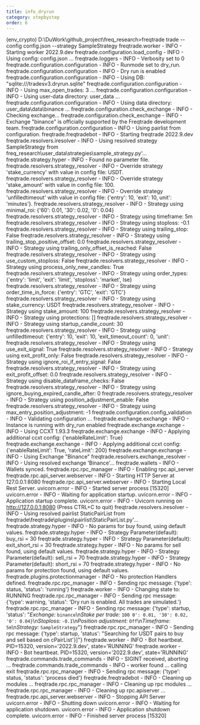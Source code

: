 ```yaml
---
title: info_dryrun
category: stepbystep
order: 6
---
```


(env_crypto) D:\DuWork\github_project\freq_research>freqtrade trade --config config.json --strategy SampleStrategy
freqtrade.worker - INFO - Starting worker 2022.9.dev
freqtrade.configuration.load_config - INFO - Using config: config.json ...
freqtrade.loggers - INFO - Verbosity set to 0
freqtrade.configuration.configuration - INFO - Runmode set to dry_run.
freqtrade.configuration.configuration - INFO - Dry run is enabled
freqtrade.configuration.configuration - INFO - Using DB: "sqlite:///tradesv3.dryrun.sqlite"
freqtrade.configuration.configuration - INFO - Using max_open_trades: 3 ...
freqtrade.configuration.configuration - INFO - Using user-data directory: user_data ...
freqtrade.configuration.configuration - INFO - Using data directory: user_data\data\binance ...
freqtrade.configuration.check_exchange - INFO - Checking exchange...
freqtrade.configuration.check_exchange - INFO - Exchange "binance" is officially supported by the Freqtrade development team.
freqtrade.configuration.configuration - INFO - Using pairlist from configuration.
freqtrade.freqtradebot - INFO - Starting freqtrade 2022.9.dev
freqtrade.resolvers.iresolver - INFO - Using resolved strategy SampleStrategy from freq_research\user_data\strategies\sample_strategy.py'...
freqtrade.strategy.hyper - INFO - Found no parameter file.
freqtrade.resolvers.strategy_resolver - INFO - Override strategy 'stake_currency' with value in config file: USDT.
freqtrade.resolvers.strategy_resolver - INFO - Override strategy 'stake_amount' with value in config file: 100.
freqtrade.resolvers.strategy_resolver - INFO - Override strategy 'unfilledtimeout' with value in config file: {'entry': 10, 'exit': 10, unit': 'minutes'}.
freqtrade.resolvers.strategy_resolver - INFO - Strategy using minimal_roi: {'60': 0.01, '30': 0.02, '0': 0.04}
freqtrade.resolvers.strategy_resolver - INFO - Strategy using timeframe: 5m
freqtrade.resolvers.strategy_resolver - INFO - Strategy using stoploss: -0.1
freqtrade.resolvers.strategy_resolver - INFO - Strategy using trailing_stop: False
freqtrade.resolvers.strategy_resolver - INFO - Strategy using trailing_stop_positive_offset: 0.0
freqtrade.resolvers.strategy_resolver - INFO - Strategy using trailing_only_offset_is_reached: False
freqtrade.resolvers.strategy_resolver - INFO - Strategy using use_custom_stoploss: False
freqtrade.resolvers.strategy_resolver - INFO - Strategy using process_only_new_candles: True
freqtrade.resolvers.strategy_resolver - INFO - Strategy using order_types: {'entry': 'limit', 'exit': 'limit', 'stoploss': 'market', lse}
freqtrade.resolvers.strategy_resolver - INFO - Strategy using order_time_in_force: {'entry': 'GTC', 'exit': 'GTC'}
freqtrade.resolvers.strategy_resolver - INFO - Strategy using stake_currency: USDT
freqtrade.resolvers.strategy_resolver - INFO - Strategy using stake_amount: 100
freqtrade.resolvers.strategy_resolver - INFO - Strategy using protections: []
freqtrade.resolvers.strategy_resolver - INFO - Strategy using startup_candle_count: 30
freqtrade.resolvers.strategy_resolver - INFO - Strategy using unfilledtimeout: {'entry': 10, 'exit': 10, 'exit_timeout_count': 0, 'unit': 
freqtrade.resolvers.strategy_resolver - INFO - Strategy using use_exit_signal: True
freqtrade.resolvers.strategy_resolver - INFO - Strategy using exit_profit_only: False
freqtrade.resolvers.strategy_resolver - INFO - Strategy using ignore_roi_if_entry_signal: False
freqtrade.resolvers.strategy_resolver - INFO - Strategy using exit_profit_offset: 0.0
freqtrade.resolvers.strategy_resolver - INFO - Strategy using disable_dataframe_checks: False
freqtrade.resolvers.strategy_resolver - INFO - Strategy using ignore_buying_expired_candle_after: 0
freqtrade.resolvers.strategy_resolver - INFO - Strategy using position_adjustment_enable: False
freqtrade.resolvers.strategy_resolver - INFO - Strategy using max_entry_position_adjustment: -1
freqtrade.configuration.config_validation - INFO - Validating configuration ...
freqtrade.exchange.exchange - INFO - Instance is running with dry_run enabled
freqtrade.exchange.exchange - INFO - Using CCXT 1.93.3
freqtrade.exchange.exchange - INFO - Applying additional ccxt config: {'enableRateLimit': True}
freqtrade.exchange.exchange - INFO - Applying additional ccxt config: {'enableRateLimit': True, 'rateLimit': 200}
freqtrade.exchange.exchange - INFO - Using Exchange "Binance"
freqtrade.resolvers.exchange_resolver - INFO - Using resolved exchange 'Binance'...
freqtrade.wallets - INFO - Wallets synced.
freqtrade.rpc.rpc_manager - INFO - Enabling rpc.api_server
freqtrade.rpc.api_server.webserver - INFO - Starting HTTP Server at 127.0.0.1:8080
freqtrade.rpc.api_server.webserver - INFO - Starting Local Rest Server.
uvicorn.error - INFO - Started server process [15320]
uvicorn.error - INFO - Waiting for application startup.
uvicorn.error - INFO - Application startup complete.
uvicorn.error - INFO - Uvicorn running on http://127.0.0.1:8080 (Press CTRL+C to quit)
freqtrade.resolvers.iresolver - INFO - Using resolved pairlist StaticPairList from freqtrade\freqtrade\plugins\pairlist\StaticPairList.py'...
freqtrade.strategy.hyper - INFO - No params for buy found, using default values.
freqtrade.strategy.hyper - INFO - Strategy Parameter(default): buy_rsi = 30
freqtrade.strategy.hyper - INFO - Strategy Parameter(default): exit_short_rsi = 30
freqtrade.strategy.hyper - INFO - No params for sell found, using default values.
freqtrade.strategy.hyper - INFO - Strategy Parameter(default): sell_rsi = 70
freqtrade.strategy.hyper - INFO - Strategy Parameter(default): short_rsi = 70
freqtrade.strategy.hyper - INFO - No params for protection found, using default values.
freqtrade.plugins.protectionmanager - INFO - No protection Handlers defined.
freqtrade.rpc.rpc_manager - INFO - Sending rpc message: {'type': status, 'status': 'running'}
freqtrade.worker - INFO - Changing state to: RUNNING
freqtrade.rpc.rpc_manager - INFO - Sending rpc message: {'type': warning, 'status': 'Dry run is enabled. All trades are simulated.'}
freqtrade.rpc.rpc_manager - INFO - Sending rpc message: {'type': startup, 'status': "*Exchange:* `binance`\n*Stake per trade:* `100 0': 0.01, '30': 0.02, '0': 0.04}`\n*Stoploss:* `-0.1`\n*Position adjustment:* `Off`\n*Timeframe:* `5m`\n*Strategy:* `SampleStrategy`"}
freqtrade.rpc.rpc_manager - INFO - Sending rpc message: {'type': startup, 'status': "Searching for USDT pairs to buy and sell based on cPairList'}]"}
freqtrade.worker - INFO - Bot heartbeat. PID=15320, version='2022.9.dev', state='RUNNING'
freqtrade.worker - INFO - Bot heartbeat. PID=15320, version='2022.9.dev', state='RUNNING'
freqtrade.commands.trade_commands - INFO - SIGINT received, aborting ...
freqtrade.commands.trade_commands - INFO - worker found ... calling exit
freqtrade.rpc.rpc_manager - INFO - Sending rpc message: {'type': status, 'status': 'process died'}
freqtrade.freqtradebot - INFO - Cleaning up modules ...
freqtrade.rpc.rpc_manager - INFO - Cleaning up rpc modules ...
freqtrade.rpc.rpc_manager - INFO - Cleaning up rpc.apiserver ...
freqtrade.rpc.api_server.webserver - INFO - Stopping API Server
uvicorn.error - INFO - Shutting down
uvicorn.error - INFO - Waiting for application shutdown.
uvicorn.error - INFO - Application shutdown complete.
uvicorn.error - INFO - Finished server process [15320]